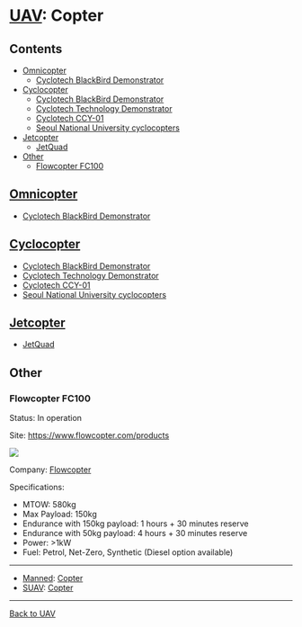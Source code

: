 [UAV](UAV.md): Copter
=====================



## Contents

<!-- TOC -->
- [Omnicopter](#omnicopter)
  - [Cyclotech BlackBird Demonstrator](Omnicopter.md#cyclotech-blackbird-demonstrator)
- [Cyclocopter](#cyclocopter)
  - [Cyclotech BlackBird Demonstrator](Cyclocopter.md#cyclotech-blackbird-demonstrator)
  - [Cyclotech Technology Demonstrator](Cyclocopter.md#cyclotech-technology-demonstrator)
  - [Cyclotech CCY-01](Cyclocopter.md#cyclotech-ccy-01)
  - [Seoul National University cyclocopters](Cyclocopter.md#seoul-national-university-cyclocopters)
- [Jetcopter](#jetcopter)
  - [JetQuad](Jetcopter.md#jetquad)
- [Other](#other)
  - [Flowcopter FC100](#flowcopter-fc100)
<!-- TOC -->



## [Omnicopter](Omnicopter.md#uav)
- [Cyclotech BlackBird Demonstrator](Omnicopter.md#cyclotech-blackbird-demonstrator)


 
## [Cyclocopter](Cyclocopter.md#uav)
- [Cyclotech BlackBird Demonstrator](Cyclocopter.md#cyclotech-blackbird-demonstrator)
- [Cyclotech Technology Demonstrator](Cyclocopter.md#cyclotech-technology-demonstrator)
- [Cyclotech CCY-01](Cyclocopter.md#cyclotech-ccy-01)
- [Seoul National University cyclocopters](Cyclocopter.md#seoul-national-university-cyclocopters)



## [Jetcopter](Jetcopter.md#uav)
- [JetQuad](Jetcopter.md#jetquad)



## Other



### Flowcopter FC100

Status: In operation

Site: <https://www.flowcopter.com/products>

![](https://images.squarespace-cdn.com/content/v1/651f196bd17ad87302f35d8f/a38eb5ca-0cc0-43c2-aa65-ab316789fc2f/FC_STILL06.jpg?format=1500w)

Company: [Flowcopter](Company.md#flowcopter)

Specifications:
- MTOW: 580kg
- Max Payload: 150kg
- Endurance with 150kg payload: 1 hours + 30 minutes reserve
- Endurance with 50kg payload: 4 hours + 30 minutes reserve
- Power: >1kW
- Fuel: Petrol, Net-Zero, Synthetic (Diesel option available)



---
- [Manned](Aircraft.md): [Copter](Copter.md)
- [SUAV](SUAV.md): [Copter](SUAV.Copter.md)



---
[Back to UAV](UAV.md)